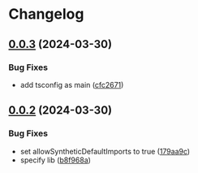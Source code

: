 # Changelog

## [0.0.3](https://github.com/joshunrau/tsconfig/compare/v0.0.2...v0.0.3) (2024-03-30)


### Bug Fixes

* add tsconfig as main ([cfc2671](https://github.com/joshunrau/tsconfig/commit/cfc2671115432774bc3bc97ee5d62a7650462fbf))

## [0.0.2](https://github.com/joshunrau/tsconfig/compare/v0.0.1...v0.0.2) (2024-03-30)


### Bug Fixes

* set allowSyntheticDefaultImports to true ([179aa9c](https://github.com/joshunrau/tsconfig/commit/179aa9c6ff72c11e3526eb629615841eb2288dd6))
* specify lib ([b8f968a](https://github.com/joshunrau/tsconfig/commit/b8f968a80850028b7696b66d49977cdf09e43098))
